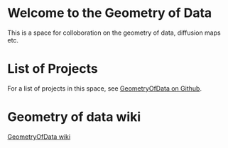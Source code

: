 
# Welcome to the Geometry of Data

This is a space for colloboration on the geometry of data, diffusion maps etc. 


# List of Projects

For a list of projects in this space, see [GeometryOfData on Github](https://github.com/GeometryOfData/).

# Geometry of data wiki

[GeometryOfData wiki](https://github.com/GeometryOfData/docs/wiki)

